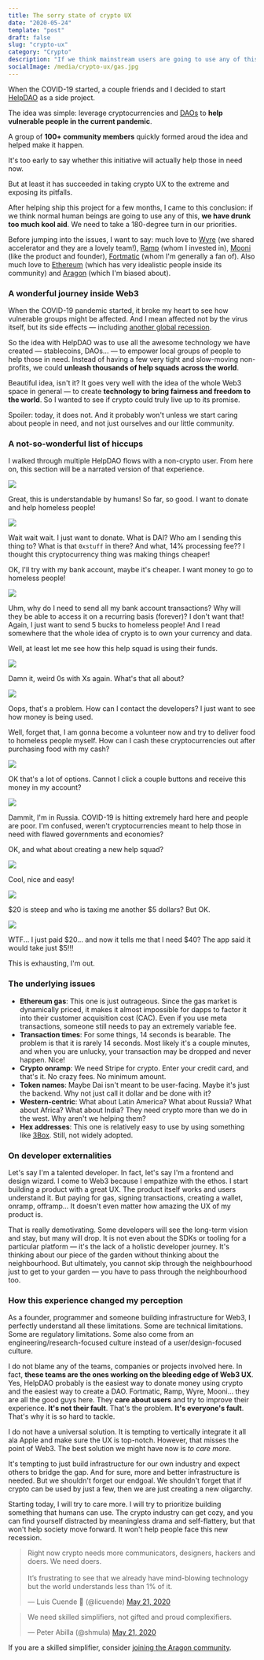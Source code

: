 ```yaml
---
title: The sorry state of crypto UX
date: "2020-05-24"
template: "post"
draft: false
slug: "crypto-ux"
category: "Crypto"
description: "If we think mainstream users are going to use any of this, we have drunk too much kool aid. We need to take a 180-degree turn in our priorities"
socialImage: /media/crypto-ux/gas.jpg
---
```


When the COVID-19 started, a couple friends and I decided to start [HelpDAO](https://helpdao.org) as a side project.

The idea was simple: leverage cryptocurrencies and [DAOs](https://aragon.org/dao) to **help vulnerable people in the current pandemic**.

A group of **100+ community members** quickly formed aroud the idea and helped make it happen.

It's too early to say whether this initiative will actually help those in need now.

But at least it has succeeded in taking crypto UX to the extreme and exposing its pitfalls.

After helping ship this project for a few months, I came to this conclusion: if we think normal human beings are going to use any of this, **we have drunk too much kool aid**. We need to take a 180-degree turn in our priorities.

Before jumping into the issues, I want to say: much love to [Wyre](https://sendwyre.com/) (we shared accelerator and they are a lovely team!), [Ramp](ramp.network/) (whom I invested in), [Mooni](https://mooni.tech/) (like the product and founder), [Fortmatic](fortmatic.com/) (whom I'm generally a fan of). Also much love to [Ethereum](https://ethereum.org/) (which has very idealistic people inside its community) and [Aragon](https://aragon.org/) (which I'm biased about).

### A wonderful journey inside Web3

When the COVID-19 pandemic started, it broke my heart to see how vulnerable groups might be affected. And I mean affected not by the virus itself, but its side effects — including [another global recession](https://luisivan.net/posts/what-2020-may-look-like).

So the idea with HelpDAO was to use all the awesome technology we have created — stablecoins, DAOs... — to empower local groups of people to help those in need. Instead of having a few very tight and slow-moving non-profits, we could **unleash thousands of help squads across the world**.

Beautiful idea, isn't it? It goes very well with the idea of the whole Web3 space in general — to create **technology to bring fairness and freedom to the world**. So I wanted to see if crypto could truly live up to its promise.

Spoiler: today, it does not. And it probably won't unless we start caring about people in need, and not just ourselves and our little community.

### A not-so-wonderful list of hiccups

I walked through multiple HelpDAO flows with a non-crypto user. From here on, this section will be a narrated version of that experience.

![](/media/crypto-ux/helpsquad.png)

Great, this is understandable by humans! So far, so good. I want to donate and help homeless people!

![](/media/crypto-ux/wyre.png)

Wait wait wait. I just want to donate. What is DAI? Who am I sending this thing to? What is that `0xstuff` in there? And what, 14% processing fee?? I thought this cryptocurrency thing was making things cheaper!

OK, I'll try with my bank account, maybe it's cheaper. I want money to go to homeless people!

![](/media/crypto-ux/ramp.png)

Uhm, why do I need to send all my bank account transactions? Why will they be able to access it on a recurring basis (forever)? I don't want that! Again, I just want to send 5 bucks to homeless people! And I read somewhere that the whole idea of crypto is to own your currency and data.

Well, at least let me see how this help squad is using their funds.

![](/media/crypto-ux/aragon.png)

Damn it, weird 0s with Xs again. What's that all about?

![](/media/crypto-ux/fortmatic.png)

Oops, that's a problem. How can I contact the developers? I just want to see how money is being used.

Well, forget that, I am gonna become a volunteer now and try to deliver food to homeless people myself. How can I cash these cryptocurrencies out after purchasing food with my cash?

![](/media/crypto-ux/volunteers.png)

OK that's a lot of options. Cannot I click a couple buttons and receive this money in my account?

![](/media/crypto-ux/countries.png)

Dammit, I'm in Russia. COVID-19 is hitting extremely hard here and people are poor. I'm confused, weren't cryptocurrencies meant to help those in need with flawed governments and economies?

OK, and what about creating a new help squad?

![](/media/crypto-ux/newsquad.png)

Cool, nice and easy!

![](/media/crypto-ux/newsquad2.png)

$20 is steep and who is taxing me another \$5 dollars? But OK.

![](/media/crypto-ux/gas.jpg)

WTF... I just paid $20... and now it tells me that I need \$40? The app said it would take just \$5!!!

This is exhausting, I'm out.

### The underlying issues

- **Ethereum gas**: This one is just outrageous. Since the gas market is dynamically priced, it makes it almost impossible for dapps to factor it into their customer acquisition cost (CAC). Even if you use meta transactions, someone still needs to pay an extremely variable fee.
- **Transaction times**: For some things, 14 seconds is bearable. The problem is that it is rarely 14 seconds. Most likely it's a couple minutes, and when you are unlucky, your transaction may be dropped and never happen. Nice!
- **Crypto onramp**: We need Stripe for crypto. Enter your credit card, and that's it. No crazy fees. No minimum amount.
- **Token names**: Maybe Dai isn't meant to be user-facing. Maybe it's just the backend. Why not just call it dollar and be done with it?
- **Western-centric**: What about Latin America? What about Russia? What about Africa? What about India? They need crypto more than we do in the west. Why aren't we helping them?
- **Hex addresses**: This one is relatively easy to use by using something like [3Box](https://3box.io/). Still, not widely adopted.

### On developer externalities
Let's say I'm a talented developer. In fact, let's say I'm a frontend and design wizard. I come to Web3 because I empathize with the ethos. I start building a product with a great UX. The product itself works and users understand it. But paying for gas, signing transactions, creating a wallet, onramp, offramp... It doesn't even matter how amazing the UX of my product is.

That is really demotivating. Some developers will see the long-term vision and stay, but many will drop. It is not even about the SDKs or tooling for a particular platform — it's the lack of a holistic developer journey. It's thinking about our piece of the garden without thinking about the neighbourhood. But ultimately, you cannot skip through the neighbourhood just to get to your garden — you have to pass through the neighbourhood too.

### How this experience changed my perception

As a founder, programmer and someone building infrastructure for Web3, I perfectly understand all these limitations. Some are technical limitations. Some are regulatory limitations. Some also come from an engineering/research-focused culture instead of a user/design-focused culture.

I do not blame any of the teams, companies or projects involved here. In fact, **these teams are the ones working on the bleeding edge of Web3 UX**. Yes, HelpDAO probably is the easiest way to donate money using crypto and the easiest way to create a DAO. Fortmatic, Ramp, Wyre, Mooni... they are all the good guys here. They **care about users** and try to improve their experience. **It's not their fault**. That's the problem. **It's everyone's fault**. That's why it is so hard to tackle.

I do not have a universal solution. It is tempting to vertically integrate it all ala Apple and make sure the UX is top-notch. However, that misses the point of Web3. The best solution we might have now is *to care more*.

It's tempting to just build infrastructure for our own industry and expect others to bridge the gap. And for sure, more and better infrastructure is needed. But we shouldn't forget our endgoal. We shouldn't forget that if crypto can be used by just a few, then we are just creating a new oligarchy.

Starting today, I will try to care more. I will try to prioritize building something that humans can use. The crypto industry can get cozy, and you can find yourself distracted by meaningless drama and self-flattery, but that won't help society move forward. It won't help people face this new recession.

<blockquote class="twitter-tweet"><p lang="en" dir="ltr">Right now crypto needs more communicators, designers, hackers and doers. We need doers.<br><br>It’s frustrating to see that we already have mind-blowing technology but the world understands less than 1% of it.</p>&mdash; Luis Cuende 🦅 (@licuende) <a href="https://twitter.com/licuende/status/1263459041411465216?ref_src=twsrc%5Etfw">May 21, 2020</a></blockquote> <script async src="https://platform.twitter.com/widgets.js" charset="utf-8"></script> 

<blockquote class="twitter-tweet"><p lang="en" dir="ltr">We need skilled simplifiers, not gifted and proud complexifiers.</p>&mdash; Peter Abilla (@shmula) <a href="https://twitter.com/shmula/status/1263474525532041216?ref_src=twsrc%5Etfw">May 21, 2020</a></blockquote> <script async src="https://platform.twitter.com/widgets.js" charset="utf-8"></script> 

If you are a skilled simplifier, consider [joining the Aragon community](https://discordapp.com/invite/eqQJkdp).
